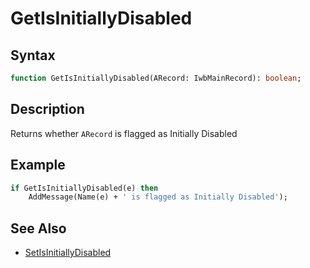 # GetIsInitiallyDisabled

## Syntax

```pascal
function GetIsInitiallyDisabled(ARecord: IwbMainRecord): boolean;
```

## Description

Returns whether `ARecord` is flagged as Initially Disabled

## Example

```pascal
if GetIsInitiallyDisabled(e) then
	AddMessage(Name(e) + ' is flagged as Initially Disabled');
```

## See Also

- [SetIsInitiallyDisabled](IwbMainRecord_SetIsInitiallyDisabled.md)
